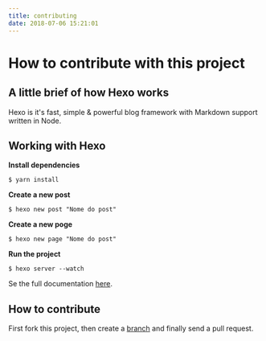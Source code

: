 ```yaml
---
title: contributing
date: 2018-07-06 15:21:01
---
```


# How to contribute with this project

## A little brief of how Hexo works

Hexo is it's fast, simple & powerful blog framework with Markdown support written in Node.

## Working with Hexo

**Install dependencies**

```shell
$ yarn install
```

**Create a new post**

```shell
$ hexo new post "Nome do post"
```

**Create a new poge**

```shell
$ hexo new page "Nome do post"
```

**Run the project**

```shell
$ hexo server --watch
```

Se the full documentation [here](https://hexo.io/).

## How to contribute

First fork this project, then create a [branch](/code-standards/github-workflow/#Branch-naming-conventions)  and finally send a pull request.
